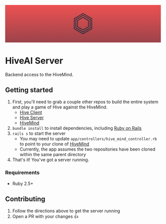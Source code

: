 ![Logo](media/HiveServer.png)

# HiveAI Server

Backend access to the HiveMind.

## Getting started

1. First, you'll need to grab a couple other repos to build the entire system and play a game of Hive against the HiveMind.
    * [Hive Client](https://github.com/josephroquedev/hive-client)
    * [Hive Server](https://github.com/josephroquedev/hive-server)
    * [HiveMind](https://github.com/josephroquedev/hivemind)
2. `bundle install` to install dependencies, including [Ruby on Rails](https://github.com/rails/rails/)
3. `rails s` to start the server
    * You may need to update `app/controllers/hive_mind_controller.rb` to point to your clone of [HiveMind](https://github.com/josephroquedev/hivemind)
    * Currently, the app assumes the two repositories have been cloned within the same parent directory
4. That's it! You've got a server running.

### Requirements

* Ruby 2.5+

## Contributing

1. Follow the directions above to get the server running
2. Open a PR with your changes 👍

